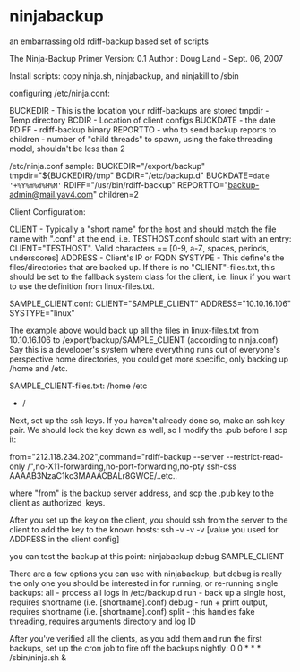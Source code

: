 ninjabackup
===========

an embarrassing old rdiff-backup based set of scripts


The Ninja-Backup Primer
Version: 0.1
Author : Doug Land - Sept. 06, 2007


Install scripts:
copy ninja.sh, ninjabackup, and ninjakill to /sbin

configuring /etc/ninja.conf: 

BUCKEDIR - This is the location your rdiff-backups are stored
tmpdir - Temp directory
BCDIR - Location of client configs
BUCKDATE - the date
RDIFF - rdiff-backup binary
REPORTTO - who to send backup reports to
children - number of "child threads" to spawn, using the fake threading model, shouldn't be less than 2


/etc/ninja.conf sample:
BUCKEDIR="/export/backup"
tmpdir="${BUCKEDIR}/tmp"
BCDIR="/etc/backup.d"
BUCKDATE=`date '+%Y%m%d%H%M'`
RDIFF="/usr/bin/rdiff-backup"
REPORTTO="backup-admin@mail.yav4.com"
children=2

Client Configuration:

CLIENT - Typically a "short name" for the host and should match the file name with ".conf" at the end, i.e. TESTHOST.conf should start with an entry: CLIENT="TESTHOST". Valid characters == [0-9, a-Z, spaces, periods, underscores]
ADDRESS - Client's IP or FQDN
SYSTYPE - This define's the files/directories that are backed up. If there is no "CLIENT"-files.txt, this should be set to the fallback system class for the client, i.e. linux if you want to use the definition from linux-files.txt.

SAMPLE_CLIENT.conf:
CLIENT="SAMPLE_CLIENT"
ADDRESS="10.10.16.106"
SYSTYPE="linux"

The example above would back up all the files in linux-files.txt from 10.10.16.106 to /export/backup/SAMPLE_CLIENT (according to ninja.conf)
Say this is a developer's system where everything runs out of everyone's perspective home directories, you could get more specific, only backing up /home and /etc.

SAMPLE_CLIENT-files.txt:
/home
/etc
- /

Next, set up the ssh keys.  If you haven't already done so, make an ssh key pair. We should lock the key down as well, so I modify the .pub before I scp it:

from="212.118.234.202",command="rdiff-backup --server --restrict-read-only /",no-X11-forwarding,no-port-forwarding,no-pty ssh-dss AAAAB3NzaC1kc3MAAACBALr8GWCE/..etc..

where "from" is the backup server address, and scp the .pub key to the client as authorized_keys.

After you set up the key on the client, you should ssh from the server to the client to add the key to the known hosts:
ssh -v -v -v [value you used for ADDRESS in the client config]

you can test the backup at this point:
ninjabackup debug SAMPLE_CLIENT

There are a few options you can use with ninjabackup, but debug is really the only one you should be interested in for running, or re-running single backups:
all - process all logs in /etc/backup.d
run - back up a single host, requires shortname (i.e. [shortname].conf)
debug - run + print output, requires shortname (i.e. [shortname].conf)
split - this handles fake threading, requires arguments directory and log ID

After you've verified all the clients, as you add them and run the first backups, set up the cron job to fire off the backups nightly:
0 0 * * * /sbin/ninja.sh &


